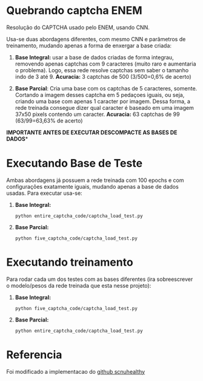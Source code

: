 # Quebrando captcha ENEM
Resolução do CAPTCHA usado pelo ENEM, usando CNN.

Usa-se duas abordagens diferentes, com mesmo CNN e parâmetros de treinamento, mudando apenas a forma de enxergar a base criada:

1. **Base Integral:** usar a base de dados criadas de forma integrau, removendo apenas captchas com 9 caracteres (muito raro e aumentaria o problema). Logo, essa rede resolve captchas sem saber o tamanho indo de 3 até 9. **Acuracia:** 3 captchas de 500 (3/500=0,6% de acerto)

2. **Base Parcial**: Cria uma base com os captchas de 5 caracteres, somente. Cortando a imagem desses captcha em 5 pedaçoes iguais, ou seja, criando uma base com apenas 1 caracter por imagem. Dessa forma, a rede treinada consegue dizer qual caracter é baseado em uma imagem 37x50 pixels contendo um caracter. **Acuracia:**  63 captchas de 99 (63/99=63,63% de acerto) 


**IMPORTANTE ANTES DE EXECUTAR DESCOMPACTE AS BASES DE DADOS***
# Executando Base de Teste

Ambas abordagens já possuem a rede treinada com 100 epochs e com configurações exatamente iguais, mudando apenas a base de dados usadas. Para executar usa-se:

1. **Base Integral:** 
	```
	python entire_captcha_code/captcha_load_test.py
	```
2. **Base Parcial:** 
	```
	python five_captcha_code/captcha_load_test.py
	```

# Executando treinamento
Para rodar cada um dos testes com as bases diferentes (ira sobreescrever o modelo/pesos da rede treinada que esta nesse projeto):

1. **Base Integral:** 
	```
	python five_captcha_code/captcha_load_test.py
	```
2. **Base Parcial:** 
	```
	python entire_captcha_code/captcha_load_test.py
	```

# Referencia

Foi modificado a implementacao do [ github scnuhealthy](https://github.com/scnuhealthy/cnn_keras_captcha)
